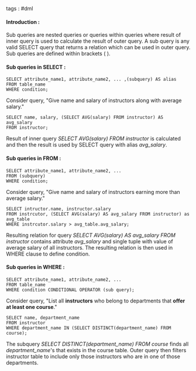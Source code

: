 tags : #dml 

#### Introduction : 

Sub queries are nested queries or queries within queries where result of inner query is used to calculate the result of outer query.  A sub query is any valid SELECT query that returns a relation which can be used in outer query. Sub queries are defined within brackets ( ).

#### Sub queries in SELECT : 

```
SELECT attribute_name1, attribute_name2, ... ,(subquery) AS alias
FROM table_name
WHERE condition;
```

Consider query, "Give name and salary of instructors along with average salary."

```
SELECT name, salary, (SELECT AVG(salary) FROM instructor) AS avg_salary
FROM instructor;
```

Result of inner query *SELECT AVG(salary) FROM instructor* is calculated and then the result is used by SELECT query with alias *avg_salary*.

#### Sub queries in FROM : 

```
SELECT attribute_name1, attribute_name2, ...
FROM (subquery)
WHERE condition;
```

Consider query, "Give name and salary of instructors earning more than average salary."

```
SELECT intructor.name, instructor.salary
FROM instrcutor, (SELECT AVG(salary) AS avg_salary FROM instructor) as avg_table
WHERE instrcutor.salary > avg_table.avg_salary;
```

Resulting relation for query *SELECT AVG(salary) AS avg_salary FROM instructor* contains attribute *avg_salary* and single tuple with value of average salary of all instructors. The resulting relation is then used in WHERE clause to define condition.

#### Sub queries in WHERE : 

```
SELECT attribute_name1, attribute_name2, ...
FROM table_name
WHERE condition CONDITIONAL OPERATOR (sub query);
```

Consider query, "List all **instructors** who belong to departments that **offer at least one course**."

```
SELECT name, department_name
FROM instructor
WHERE department_name IN (SELECT DISTINCT(department_name) FROM course);
```

The subquery *SELECT DISTINCT(department_name) FROM course* finds all *department_name*'s that exists in the course table. Outer query then filters instructor table to include only those instructors who are in one of those departments.

